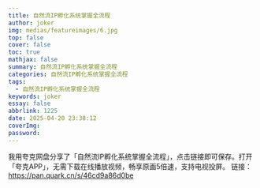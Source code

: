 ```yaml
---
title: 自然流IP孵化系统掌握全流程
author: joker
img: medias/featureimages/6.jpg
top: false
cover: false
toc: true
mathjax: false
summary: 自然流IP孵化系统掌握全流程
categories: 自然流IP孵化系统掌握全流程
tags:
  - 自然流IP孵化系统掌握全流程
keywords: joker
essay: false
abbrlink: 1225
date: 2025-04-20 23:38:12
coverImg:
password:
---
```


我用夸克网盘分享了「自然流IP孵化系统掌握全流程」，点击链接即可保存。打开「夸克APP」，无需下载在线播放视频，畅享原画5倍速，支持电视投屏。
链接：https://pan.quark.cn/s/46cd9a86d0be
